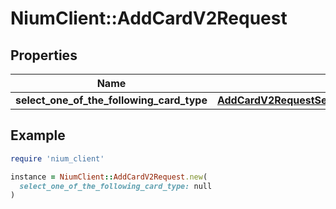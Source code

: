 # NiumClient::AddCardV2Request

## Properties

| Name | Type | Description | Notes |
| ---- | ---- | ----------- | ----- |
| **select_one_of_the_following_card_type** | [**AddCardV2RequestSelectOneOfTheFollowingCardType**](AddCardV2RequestSelectOneOfTheFollowingCardType.md) |  | [optional] |

## Example

```ruby
require 'nium_client'

instance = NiumClient::AddCardV2Request.new(
  select_one_of_the_following_card_type: null
)
```

